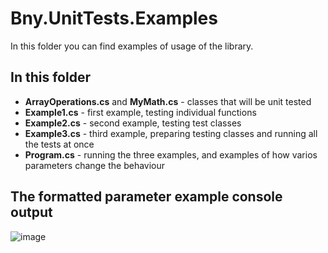 ﻿# Bny.UnitTests.Examples
In this folder you can find examples of usage of the library.

## In this folder
- **ArrayOperations.cs** and **MyMath.cs** - classes that will be unit tested
- **Example1.cs** - first example, testing individual functions
- **Example2.cs** - second example, testing test classes
- **Example3.cs** - third example, preparing testing classes and running all the tests at once
- **Program.cs** - running the three examples, and examples of how varios parameters change the behaviour

## The formatted parameter example console output
![image](https://user-images.githubusercontent.com/46282097/204138385-7e470f15-625f-4428-9ab6-cef2f04e9a83.png)
